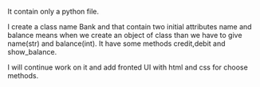 It contain only a python file.

I create a class name Bank and that contain two initial attributes name and balance means when we create an object of class than we have to give name(str) and balance(int).
It have some methods credit,debit and show_balance.

I will continue work on it and add fronted UI with html and css for choose methods.
